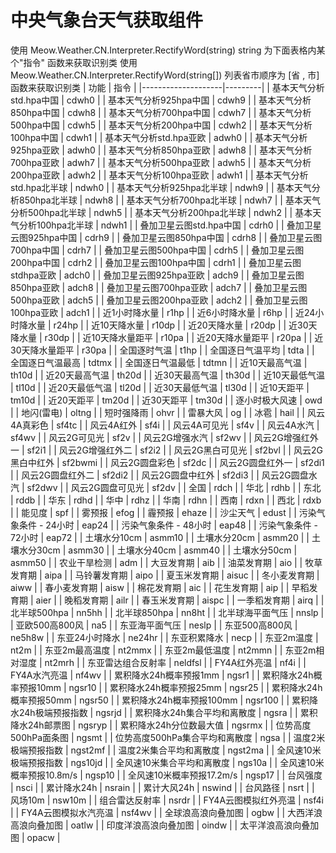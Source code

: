 # 中央气象台天气获取组件
使用 Meow.Weather.CN.Interpreter.RectifyWord(string) string 为下面表格内某个"指令" 函数来获取识别类 
使用 Meow.Weather.CN.Interpreter.RectifyWord(string[]) 列表省市顺序为 [省 , 市] 函数来获取识别类 
| 功能                 | 指令      |
|--------------------|---------|
| 基本天气分析std.hpa中国    | cdwh0   |
| 基本天气分析925hpa中国     | cdwh9   |
| 基本天气分析850hpa中国     | cdwh8   |
| 基本天气分析700hpa中国     | cdwh7   |
| 基本天气分析500hpa中国     | cdwh5   |
| 基本天气分析200hpa中国     | cdwh2   |
| 基本天气分析100hpa中国     | cdwh1   |
| 基本天气分析std.hpa亚欧    | adwh0   |
| 基本天气分析925hpa亚欧     | adwh0   |
| 基本天气分析850hpa亚欧     | adwh8   |
| 基本天气分析700hpa亚欧     | adwh7   |
| 基本天气分析500hpa亚欧     | adwh5   |
| 基本天气分析200hpa亚欧     | adwh2   |
| 基本天气分析100hpa亚欧     | adwh1   |
| 基本天气分析std.hpa北半球   | ndwh0   |
| 基本天气分析925hpa北半球    | ndwh9   |
| 基本天气分析850hpa北半球    | ndwh8   |
| 基本天气分析700hpa北半球    | ndwh7   |
| 基本天气分析500hpa北半球    | ndwh5   |
| 基本天气分析200hpa北半球    | ndwh2   |
| 基本天气分析100hpa北半球    | ndwh1   |
| 叠加卫星云图std.hpa中国    | cdrh0   |
| 叠加卫星云图925hpa中国     | cdrh9   |
| 叠加卫星云图850hpa中国     | cdrh8   |
| 叠加卫星云图700hpa中国     | cdrh7   |
| 叠加卫星云图500hpa中国     | cdrh5   |
| 叠加卫星云图200hpa中国     | cdrh2   |
| 叠加卫星云图100hpa中国     | cdrh1   |
| 叠加卫星云图stdhpa亚欧     | adch0   |
| 叠加卫星云图925hpa亚欧     | adch9   |
| 叠加卫星云图850hpa亚欧     | adch8   |
| 叠加卫星云图700hpa亚欧     | adch7   |
| 叠加卫星云图500hpa亚欧     | adch5   |
| 叠加卫星云图200hpa亚欧     | adch2   |
| 叠加卫星云图100hpa亚欧     | adch1   |
| 近1小时降水量            | r1hp    |
| 近6小时降水量            | r6hp    |
| 近24小时降水量           | r24hp   |
| 近10天降水量            | r10dp   |
| 近20天降水量            | r20dp   |
| 近30天降水量            | r30dp   |
| 近10天降水量距平          | r10pa   |
| 近20天降水量距平          | r20pa   |
| 近30天降水量距平          | r30pa   |
| 全国逐时气温             | t1hp    |
| 全国逐日气温平均           | tdta    |
| 全国逐日气温最高           | tdtmx   |
| 全国逐日气温最低           | tdtmn   |
| 近10天最高气温           | th10d   |
| 近20天最高气温           | th20d   |
| 近30天最高气温           | th30d   |
| 近10天最低气温           | tl10d   |
| 近20天最低气温           | tl20d   |
| 近30天最低气温           | tl30d   |
| 近10天距平             | tm10d   |
| 近20天距平             | tm20d   |
| 近30天距平             | tm30d   |
| 逐小时极大风速            | owd     |
| 地闪(雷电)             | oltng   |
| 短时强降雨              | ohvr    |
| 雷暴大风               | og      |
| 冰雹                 | hail    |
| 风云4A真彩色            | sf4tc   |
| 风云4A红外             | sf4i    |
| 风云4A可见光            | sf4v    |
| 风云4A水汽             | sf4wv   |
| 风云2G可见光            | sf2v    |
| 风云2G增强水汽           | sf2wv   |
| 风云2G增强红外一          | sf2i1   |
| 风云2G增强红外二          | sf2i2   |
| 风云2G黑白可见光          | sf2bvl  |
| 风云2G黑白中红外          | sf2bwmi |
| 风云2G圆盘彩色           | sf2dc   |
| 风云2G圆盘红外一          | sf2di1  |
| 风云2G圆盘红外二          | sf2di2  |
| 风云2G圆盘中红外          | sf2di3  |
| 风云2G圆盘水汽           | sf2dwv  |
| 风云2G圆盘可见光          | sf2dv   |
| 全国                 | rdch    |
| 华北                 | rdhb    |
| 东北                 | rddb    |
| 华东                 | rdhd    |
| 华中                 | rdhz    |
| 华南                 | rdhn    |
| 西南                 | rdxn    |
| 西北                 | rdxb    |
| 能见度                | spf     |
| 雾预报                | efog    |
| 霾预报                | ehaze   |
| 沙尘天气               | edust   |
| 污染气象条件 - 24小时      | eap24   |
| 污染气象条件 - 48小时      | eap48   |
| 污染气象条件 - 72小时      | eap72   |
| 土壤水分10cm           | asmm10  |
| 土壤水分20cm           | asmm20  |
| 土壤水分30cm           | asmm30  |
| 土壤水分40cm           | asmm40  |
| 土壤水分50cm           | asmm50  |
| 农业干旱检测             | adm     |
| 大豆发育期              | aib     |
| 油菜发育期              | aio     |
| 牧草发育期              | aipa    |
| 马铃薯发育期             | aipo    |
| 夏玉米发育期             | aisuc   |
| 冬小麦发育期             | aiww    |
| 春小麦发育期             | aisw    |
| 棉花发育期              | aic     |
| 花生发育期              | aip     |
| 早稻发育期              | aier    |
| 晚稻发育期              | ailr    |
| 春玉米发育期             | aispc   |
| 一季稻发育期             | airq    |
| 北半球500hpa          | nn5hh   |
| 北半球850hpa          | nn8ht   |
| 北半球海平面气压           | nnslp   |
| 亚欧500高800风         | na5     |
| 东亚海平面气压            | neslp   |
| 东亚500高800风         | ne5h8w  |
| 东亚24小时降水           | ne24hr  |
| 东亚积累降水             | necp    |
| 东亚2m温度             | nt2m    |
| 东亚2m最高温度           | nt2mmx  |
| 东亚2m最低温度           | nt2mmn  |
| 东亚2m相对湿度           | nt2mrh  |
| 东亚雷达组合反射率          | neldfsl |
| FY4A红外亮温           | nf4i    |
| FY4A水汽亮温           | nf4wv   |
| 累积降水24h概率预报1mm     | ngsr1   |
| 累积降水24h概率预报10mm    | ngsr10  |
| 累积降水24h概率预报25mm    | ngsr25  |
| 累积降水24h概率预报50mm    | ngsr50  |
| 累积降水24h概率预报100mm   | ngsr100 |
| 累积降水24h极端预报指数      | ngsrjd  |
| 累积降水24h集合平均和离散度    | ngsra   |
| 累积降水24h邮票图         | ngsryp  |
| 累积降水24h分位数最大值      | ngsrmx  |
| 位势高度500hPa面条图      | ngsmt   |
| 位势高度500hPa集合平均和离散度 | ngsa    |
| 温度2米极端预报指数         | ngst2mf |
| 温度2米集合平均和离散度       | ngst2ma |
| 全风速10米极端预报指数       | ngs10jd |
| 全风速10米集合平均和离散度     | ngs10a  |
| 全风速10米概率预报10.8m/s  | ngsp10  |
| 全风速10米概率预报17.2m/s  | ngsp17  |
| 台风强度               | nsci    |
| 累计降水24h            | nsrain  |
| 累计大风24h            | nswind  |
| 台风路径               | nsrt    |
| 风场10m              | nsw10m  |
| 组合雷达反射率            | nsrdr   |
| FY4A云图模拟红外亮温       | nsf4i   |
| FY4A云图模拟水汽亮温       | nsf4wv  |
| 全球浪高浪向叠加图          | ogbw    |
| 大西洋浪高浪向叠加图         | oatlw   |
| 印度洋浪高浪向叠加图         | oindw   |
| 太平洋浪高浪向叠加图         | opacw   |
